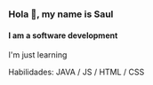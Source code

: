 ### Hola 👋, my name is Saul
#### I am a software development
I'm just learning

Habilidades: JAVA / JS / HTML / CSS

<!---
SaulMMBP/SaulMMBP is a ✨ special ✨ repository because its `README.md` (this file) appears on your GitHub profile.
You can click the Preview link to take a look at your changes.
--->
